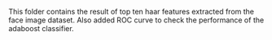 This folder contains the result of top ten haar features extracted from the face image dataset. 
Also added ROC curve to check the performance of the adaboost classifier.
